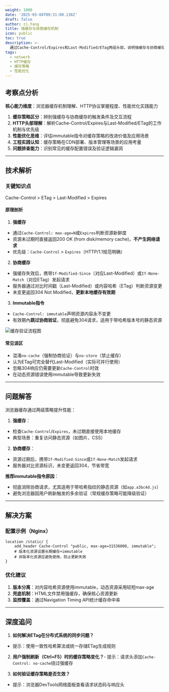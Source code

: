 ```yaml
---
weight: 1800
date: '2025-03-04T09:31:00.136Z'
draft: false
author: zi.Yang
title: 强缓存与协商缓存机制
icon: public
toc: true
description: >-
  通过Cache-Control/Expires和Last-Modified/ETag两组头部，说明强缓存与协商缓存的触发条件及验证流程。为何推荐使用immutable指令优化缓存策略？
tags:
  - network
  - HTTP缓存
  - 缓存策略
  - 性能优化
---
```


## 考察点分析

**核心能力维度**：浏览器缓存机制理解、HTTP协议掌握程度、性能优化实践能力  
1. **缓存策略区分**：辨别强缓存与协商缓存的触发条件及交互流程  
2. **HTTP头部理解**：解析Cache-Control/Expires与Last-Modified/ETag的工作机制与优先级  
3. **性能优化思维**：评估immutable指令对缓存策略的改进价值及应用场景  
4. **工程实践认知**：缓存策略在CDN部署、版本管理等场景的应用考量  
5. **问题排查能力**：识别常见的缓存配置错误及验证逻辑漏洞  

---

## 技术解析

### 关键知识点  
Cache-Control > ETag > Last-Modified > Expires  

#### 原理剖析  
1. **强缓存**  
- 通过`Cache-Control: max-age=N`或`Expires`判断资源新鲜度  
- 资源未过期时直接返回200 OK (from disk/memory cache)，**不产生网络请求**  
- 优先级：`Cache-Control` > `Expires`（HTTP/1.1规范明确）

2. **协商缓存**  
- 强缓存失效后，携带`If-Modified-Since`（对应Last-Modified）或`If-None-Match`（对应ETag）发起请求  
- 服务器通过对比时间戳（Last-Modified）或内容哈希（ETag）判断资源变更  
- 未变更返回304 Not Modified，**更新本地缓存有效期**  

3. **Immutable指令**  
- `Cache-Control: immutable`声明资源内容永不变更  
- 有效期內**跳过协商验证**，彻底避免304请求，适用于带哈希版本号的静态资源  

![缓存验证流程图](https://mermaid.ink/svg/...)

#### 常见误区  
- 混淆`no-cache`（强制协商验证）与`no-store`（禁止缓存）  
- 认为ETag可完全替代Last-Modified（实际可并行使用）  
- 忽略304响应仍需要更新`Cache-Control`时效  
- 在动态资源错误使用immutable导致更新失效  

---

## 问题解答  

浏览器缓存通过两级策略提升性能：  
1. **强缓存**：  
- 检查`Cache-Control`/`Expires`，未过期直接使用本地缓存  
- 典型场景：重复访问静态资源（如图片、CSS）  

2. **协商缓存**：  
- 资源过期后，携带`If-Modified-Since`或`If-None-Match`发起请求  
- 服务器对比资源标识，未变更返回304，节省带宽  

**推荐immutable指令原因**：  
- 彻底消除协商请求，尤其适用于带哈希指纹的静态资源（如`app.a3bc4d.js`）  
- 避免浏览器因用户刷新触发的多余验证（常规缓存策略可能降级验证）  

---

## 解决方案  

### 配置示例（Nginx）  
```nginx
location /static/ {
    add_header Cache-Control "public, max-age=31536000, immutable";
    # 版本化资源设置长期缓存+immutable
    # 非版本化资源应避免使用，防止更新失效
}
```

### 优化建议  
1. **版本分离**：对内容哈希资源使用immutable，动态资源采用较短max-age  
2. **兜底机制**：HTML文件禁用强缓存，确保核心资源更新  
3. **监控覆盖**：通过Navigation Timing API统计缓存命中率  

---

## 深度追问  

1. **如何解决ETag在分布式系统的同步问题？**  
- 提示：使用一致性哈希算法或统一存储ETag生成规则  

2. **用户强制刷新（Ctrl+F5）时的缓存策略变化？**- 提示：请求头添加`Cache-Control: no-cache`绕过强缓存  

3. **如何验证缓存策略是否生效？**  
- 提示：浏览器DevTools网络面板查看请求状态码与响应头
